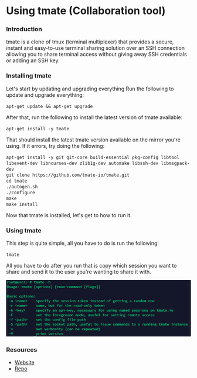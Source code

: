 # Using tmate (Collaboration tool)
### Introduction
tmate is a clone of tmux (terminal multiplexer) that provides a secure, instant and easy-to-use terminal sharing solution over an SSH connection allowing you to share terminal access without giving away SSH credentials or adding an SSH key.

### Installing tmate
Let's start by updating and upgrading everything
Run the following to update and upgrade everything:
```
apt-get update && apt-get upgrade
```   
After that, run the following to install the latest version of tmate available: 
```
apt-get install -y tmate
```
That should install the latest tmate version available on the mirror you're using.
If it errors, try doing the following:
```
apt-get install -y git git-core build-essential pkg-config libtool libevent-dev libncurses-dev zlib1g-dev automake libssh-dev libmsgpack-dev
git clone https://github.com/tmate-io/tmate.git
cd tmate
./autogen.sh
./configure
make
make install
```
Now that tmate is installed, let's get to how to run it.
### Using tmate
This step is quite simple, all you have to do is run the following:
```
tmate
```
All you have to do after you run that is copy which session you want to share and send it to the user you're wanting to share it with.

![tmate](../assets/tmate/help.png)

### Resources
* [Website](https://tmate.io/)
* [Repo](https://github.com/tmate-io/tmate/)